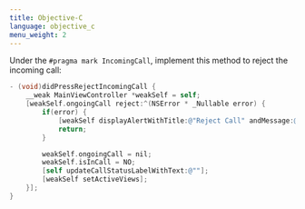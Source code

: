 ```yaml
---
title: Objective-C
language: objective_c
menu_weight: 2
---
```


Under the `#pragma mark IncomingCall`, implement this method to reject the incoming call:

```objective-c
- (void)didPressRejectIncomingCall {
    __weak MainViewController *weakSelf = self;
    [weakSelf.ongoingCall reject:^(NSError * _Nullable error) {
        if(error) {
            [weakSelf displayAlertWithTitle:@"Reject Call" andMessage:@"Error rejecting call"];
            return;
        }

        weakSelf.ongoingCall = nil;
        weakSelf.isInCall = NO;
        [self updateCallStatusLabelWithText:@""];
        [weakSelf setActiveViews];
    }];
}
```
